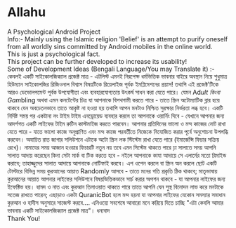 # Allahu
A Psychological Android Project
<br>
Info:- Mainly using the Islamic religion 'Belief' is an attempt to purify oneself from all worldly sins committed by Android mobiles in the online world. 
<br>
This is just a psychological fact.
<br>
This project can be further developed to increase its usability!
<br>
Some of Development Ideas (Bengali Language/You may Translate it) :- কেবলই একটি সাইকোলজিক্যাল প্রজেক্ট মাত্র - এটলিস্ট এমনই নিরপেক্ষ ধর্মভিত্তিক ভাবনার বাইরে অবস্থান নিয়ে শুধুমাত্র হিউম্যান সাইকোলজির রিজিওনাল বিশ্বাস বিষয়টিকে রিয়েলাইজ পূর্বক ইমপ্লিমেশনের প্রয়াস!
তথাপি এই প্রজেক্ট'টিকে আরও ডেভোলপমেন্ট পূর্বক উপযোগীতা এবং ব্যবহারযোগ্যতায় উৎকর্ষ সাধন করা যেতে পারে।
যেমন Ad*ult কিংবা Gam*bling অথবা এমন কনটেন্টের চিত্র যা আপনাকে বিপথগামী করতে পারে - তাতে স্ক্রিন অটোম্যাটিক ব্লার হয়ে থাকবে যেন অবচেতনভাবে তাতে আকৃষ্ট না হওয়া হয় তথাপি আপন মনটাও নিশ্চিত সুরক্ষার নির্ভরতা লব্ধ হবে। 
একটি নির্দিষ্ট সময় পর একটানা লং টাইম টাইম এনড্রোয়েড ব্যবহার করলে তা আপনাকে ওয়ার্নিং দিবে - যেখানে আপনার জন্য আদর্শগত একটি লাইফের টাইম রুটিন কাস্টমাইজ করতে পারবেন।
আপনার প্রতিদিনের ভালো ও মন্দ কাজের নোট রাখা যেতে পারে - যাতে ভালো কাজে অনুপ্রাণিত এবং মন্দ কাজে পরবর্তীতে নিজেকে নিযোজিত করার পূর্বে অনুশোচনা উপলব্ধি করবেন।
অযাচিত রাত জাগার সলিউশনে এটাকে অটো স্ক্রিন লক স্টিস্টেম রাখা যেতে পারে (ইমার্জেন্সি ফিচার সক্রিয় রেখে)। 
নামাযের সময় আজান হওয়ার ফিচারটি নতুন নয় তবে এমন সিস্টেম থাকতে পারে ঢ়া সালাতে সময় আপনি সালাত আদায় করেছেন কিনা সেটা মার্ক বা টিক করতে হবে - নইলে আপনাকে কাযা আদায়ে সে এলার্মের মতো রিমাইন্ড করাবে; তাহাজ্জুদের সালাত আদায়ে আপনাকে নোটিফাই করবে।
এপ ওপেন করলে বা স্ক্রিন অন করলে ছোট একটি টোস্টারে বিভিন্ন সময় কুরআনের আয়াত Randomly আসবে - তাতে মনের গতি প্রকৃতি ঠিক থাকবে; মাতৃভাষায় কুরআনের আয়াত আপনার লাইফের সলিউশনে বিষয়ভিত্তিকভাবে সার্চ করার অপশন থাকবে - যা আপনার লাইফের জন্য ইফেক্টিভ হয়।
হামদ ও নাত এবং কুরআন তিলাওয়াত থাকতে পারে তাতে আপনি যেন সুস্থ বিনোদন লাভ করে মনটাকে সতেজ রাখতে পারেন; এছাড়াও একটা QuranicBot হলে মন্দ হয়না যা আপনার লাইফের যেকোন সমস্যার সমাধান কুরআন ও হাদীস অনুসারে সাজেস্ট করবে....
এনিওয়্যে সবশেষে আবারো মনে করিয়ে দিতে চাচ্ছি "এটা কেবলি আমার ভাবনায় একটি সাইকোলজিক্যাল প্রজেক্ট মাত্র"।
ধন্যবাদ
<br>
Thank You!
